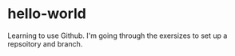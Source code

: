 # hello-world
Learning to use Github. I'm going through the exersizes to set up a repsoitory and branch.
